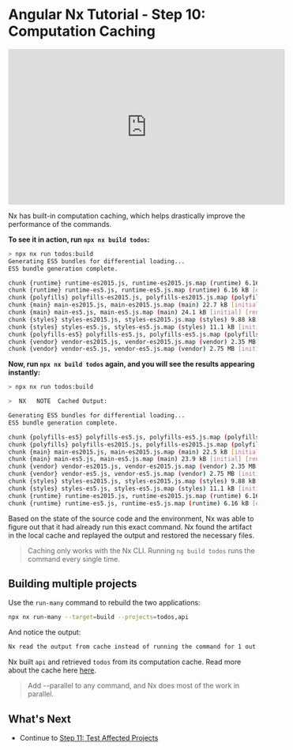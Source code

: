 # Angular Nx Tutorial - Step 10: Computation Caching

<iframe width="560" height="315" src="https://www.youtube.com/embed/HX3--ilBhBs" frameborder="0" allow="accelerometer; autoplay; encrypted-media; gyroscope; picture-in-picture; fullscreen"></iframe>

Nx has built-in computation caching, which helps drastically improve the performance of the commands.

**To see it in action, run `npx nx build todos`:**

```bash
> npx nx run todos:build
Generating ES5 bundles for differential loading...
ES5 bundle generation complete.

chunk {runtime} runtime-es2015.js, runtime-es2015.js.map (runtime) 6.16 kB [entry] [rendered]
chunk {runtime} runtime-es5.js, runtime-es5.js.map (runtime) 6.16 kB [entry] [rendered]
chunk {polyfills} polyfills-es2015.js, polyfills-es2015.js.map (polyfills) 141 kB [initial] [rendered]
chunk {main} main-es2015.js, main-es2015.js.map (main) 22.7 kB [initial] [rendered]
chunk {main} main-es5.js, main-es5.js.map (main) 24.1 kB [initial] [rendered]
chunk {styles} styles-es2015.js, styles-es2015.js.map (styles) 9.88 kB [initial] [rendered]
chunk {styles} styles-es5.js, styles-es5.js.map (styles) 11.1 kB [initial] [rendered]
chunk {polyfills-es5} polyfills-es5.js, polyfills-es5.js.map (polyfills-es5) 759 kB [initial] [rendered]
chunk {vendor} vendor-es2015.js, vendor-es2015.js.map (vendor) 2.35 MB [initial] [rendered]
chunk {vendor} vendor-es5.js, vendor-es5.js.map (vendor) 2.75 MB [initial] [rendered]
```

**Now, run `npx nx build todos` again, and you will see the results appearing instantly:**

```bash
> npx nx run todos:build

>  NX   NOTE  Cached Output:

Generating ES5 bundles for differential loading...
ES5 bundle generation complete.

chunk {polyfills-es5} polyfills-es5.js, polyfills-es5.js.map (polyfills-es5) 759 kB [initial] [rendered]
chunk {polyfills} polyfills-es2015.js, polyfills-es2015.js.map (polyfills) 141 kB [initial] [rendered]
chunk {main} main-es2015.js, main-es2015.js.map (main) 22.5 kB [initial] [rendered]
chunk {main} main-es5.js, main-es5.js.map (main) 23.9 kB [initial] [rendered]
chunk {vendor} vendor-es2015.js, vendor-es2015.js.map (vendor) 2.35 MB [initial] [rendered]
chunk {vendor} vendor-es5.js, vendor-es5.js.map (vendor) 2.75 MB [initial] [rendered]
chunk {styles} styles-es2015.js, styles-es2015.js.map (styles) 9.88 kB [initial] [rendered]
chunk {styles} styles-es5.js, styles-es5.js.map (styles) 11.1 kB [initial] [rendered]
chunk {runtime} runtime-es2015.js, runtime-es2015.js.map (runtime) 6.16 kB [entry] [rendered]
chunk {runtime} runtime-es5.js, runtime-es5.js.map (runtime) 6.16 kB [entry] [rendered]
```

Based on the state of the source code and the environment, Nx was able to figure out that it had already run this exact command. Nx found the artifact in the local cache and replayed the output and restored the necessary files.

> Caching only works with the Nx CLI. Running `ng build todos` runs the command every single time.

## Building multiple projects

Use the `run-many` command to rebuild the two applications:

```sh
npx nx run-many --target=build --projects=todos,api
```

And notice the output:

```bash
Nx read the output from cache instead of running the command for 1 out of 2 projects.
```

Nx built `api` and retrieved `todos` from its computation cache. Read more about the cache here [here](/using-nx/caching).

> Add --parallel to any command, and Nx does most of the work in parallel.

## What's Next

- Continue to [Step 11: Test Affected Projects](/latest/angular/tutorial/11-test-affected-projects)
